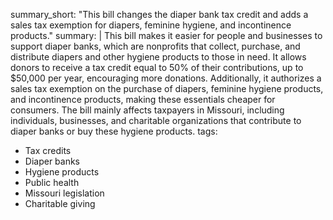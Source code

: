 summary_short: "This bill changes the diaper bank tax credit and adds a sales tax exemption for diapers, feminine hygiene, and incontinence products."
summary: |
  This bill makes it easier for people and businesses to support diaper banks, which are nonprofits that collect, purchase, and distribute diapers and other hygiene products to those in need. It allows donors to receive a tax credit equal to 50% of their contributions, up to $50,000 per year, encouraging more donations. Additionally, it authorizes a sales tax exemption on the purchase of diapers, feminine hygiene products, and incontinence products, making these essentials cheaper for consumers. The bill mainly affects taxpayers in Missouri, including individuals, businesses, and charitable organizations that contribute to diaper banks or buy these hygiene products.
tags:
  - Tax credits
  - Diaper banks
  - Hygiene products
  - Public health
  - Missouri legislation
  - Charitable giving
